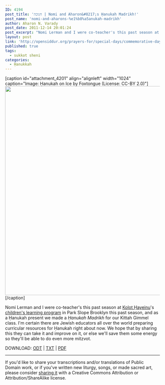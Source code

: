```yaml
---
ID: 4194
post_title: 'חנוכה | Nomi and Aharon&#8217;s Ḥanukah Madrikh!'
post_name: 'nomi-and-aharons-%e1%b8%a5anukah-madrikh'
author: Aharon N. Varady
post_date: 2011-12-14 20:01:24
post_excerpt: "Nomi Lerman and I were co-teacher's this past season at Kolot Ḥayeinu's religious school in Park Slope Brooklyn this past season, and as a Ḥanukah present we made a <em>Ḥanukah Madrikh</em> for our Kittah Gimmel class. I'm certain there are Jewish educators all over the world preparing curricular resources for Ḥanukah right about now and hope that by sharing this they can take it and improve on it, or else we'll save them some energy so they'll be able to do even more mitzvot."
layout: post
link: 'http://opensiddur.org/prayers-for/special-days/commemorative-days/hanukkah/nomi-and-aharons-%e1%b8%a5anukah-madrikh/'
published: true
tags:
  - sukkot sheni
categories:
  - Ḥanukkah
---
```

[caption id="attachment_4201" align="alignleft" width="1024" caption="Image: Ḥanukah on Ice by Foxtongue (License: CC-BY 2.0)"]<a href="http://www.flickr.com/photos/foxtongue/3206262552/"><img class="size-full wp-image-4201" title="Ḥanukah on Ice by Foxtongue (CC-BY)" src="http://opensiddur.org/wp-content/uploads/2011/12/Chanukah-on-Ice-by-Foxtongue-CC-BY.jpg" alt="" width="1024" height="681" /></a>[/caption]

Nomi Lerman and I were co-teacher's this past season at <a href="http://www.kolotchayeinu.org">Kolot Ḥayeinu</a>'s <a href="http://www.kolotchayeinu.org/node/34">children's learning program</a> in Park Slope Brooklyn this past season, and as a Ḥanukah present we made a <em>Ḥanukah Madrikh</em> for our Kittah Gimmel class. I'm certain there are Jewish educators all over the world preparing curricular resources for Ḥanukah right about now. We hope that by sharing this they can take it and improve on it, or else we'll save them some energy so they'll be able to do even more mitzvot.

DOWNLOAD: <a href="http://opensiddur.org/wp-content/uploads/2011/12/A-Hanukah-Madrikh.odt">ODT</a> | <a href="http://opensiddur.org/wp-content/uploads/2011/12/A-Hanukah-Madrikh.txt">TXT</a> | <a href="http://opensiddur.org/wp-content/uploads/2011/12/A-Hanukah-Madrikh.pdf">PDF</a>

<hr />
If you'd like to share your transcriptions and/or translations of Public Domain work, or if you've written new liturgy, songs, or made sacred art, please consider <a href="http://opensiddur.org/contribute/upload/">sharing it</a> with a Creative Commons Attribution or Attribution/ShareAlike license.